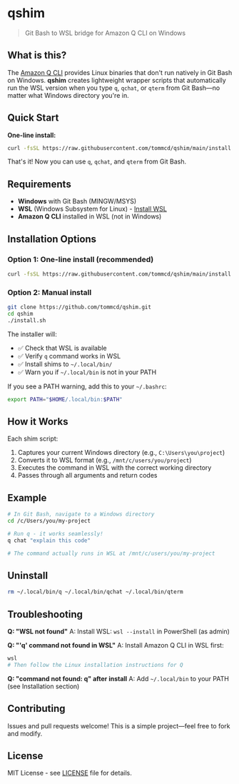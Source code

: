 # qshim

> Git Bash to WSL bridge for Amazon Q CLI on Windows

## What is this?

The [Amazon Q CLI](https://aws.amazon.com/q/) provides Linux binaries that don't run natively in Git Bash on Windows. **qshim** creates lightweight wrapper scripts that automatically run the WSL version when you type `q`, `qchat`, or `qterm` from Git Bash—no matter what Windows directory you're in.

## Quick Start

**One-line install:**

```bash
curl -fsSL https://raw.githubusercontent.com/tommcd/qshim/main/install.sh | bash
```

That's it! Now you can use `q`, `qchat`, and `qterm` from Git Bash.

## Requirements

- **Windows** with Git Bash (MINGW/MSYS)
- **WSL** (Windows Subsystem for Linux) - [Install WSL](https://learn.microsoft.com/en-us/windows/wsl/install)
- **Amazon Q CLI** installed in WSL (not in Windows)

## Installation Options

### Option 1: One-line install (recommended)

```bash
curl -fsSL https://raw.githubusercontent.com/tommcd/qshim/main/install.sh | bash
```

### Option 2: Manual install

```bash
git clone https://github.com/tommcd/qshim.git
cd qshim
./install.sh
```

The installer will:
- ✅ Check that WSL is available
- ✅ Verify `q` command works in WSL
- ✅ Install shims to `~/.local/bin/`
- ✅ Warn you if `~/.local/bin` is not in your PATH

If you see a PATH warning, add this to your `~/.bashrc`:

```bash
export PATH="$HOME/.local/bin:$PATH"
```

## How it Works

Each shim script:
1. Captures your current Windows directory (e.g., `C:\Users\you\project`)
2. Converts it to WSL format (e.g., `/mnt/c/users/you/project`)
3. Executes the command in WSL with the correct working directory
4. Passes through all arguments and return codes

## Example

```bash
# In Git Bash, navigate to a Windows directory
cd /c/Users/you/my-project

# Run q - it works seamlessly!
q chat "explain this code"

# The command actually runs in WSL at /mnt/c/users/you/my-project
```

## Uninstall

```bash
rm ~/.local/bin/q ~/.local/bin/qchat ~/.local/bin/qterm
```

## Troubleshooting

**Q: "WSL not found"**
A: Install WSL: `wsl --install` in PowerShell (as admin)

**Q: "'q' command not found in WSL"**
A: Install Amazon Q CLI in WSL first:
```bash
wsl
# Then follow the Linux installation instructions for Q
```

**Q: "command not found: q" after install**
A: Add `~/.local/bin` to your PATH (see Installation section)

## Contributing

Issues and pull requests welcome! This is a simple project—feel free to fork and modify.

## License

MIT License - see [LICENSE](LICENSE) file for details.
